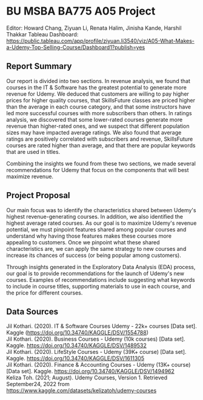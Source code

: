 # BU MSBA BA775 A05 Project

Editor: Howard Chang, Ziyuan Li, Renata Halim, Jinisha Kande, Harshil Thakkar
Tableau Dashboard: https://public.tableau.com/app/profile/ziyuan.li3540/viz/A05-What-Makes-a-Udemy-Top-Selling-Course/Dashboard1?publish=yes

## Report Summary
Our report is divided into two sections. In revenue analysis, we found that courses in the IT & Software has the greatest potential to generate more revenue for Udemy. We deduced that customers are willing to pay higher prices for higher quality courses, that SkillsFuture classes are priced higher than the average in each course category, and that some instructors have led more successful courses with more subscribers than others. In ratings analysis, we discovered that some lower-rated courses generate more revenue than higher-rated ones, and we suspect that different population sizes may have impacted average ratings. We also found that average ratings are positively correlated with subscribers and revenue, SkillsFuture courses are rated higher than average, and that there are popular keywords that are used in titles.

Combining the insights we found from these two sections, we made several recommendations for Udemy that focus on the components that will best maximize revenue.

## Project Proposal
Our main focus was to identify the characteristics shared between Udemy's highest revenue-generating courses. In addition, we also identified the highest average rated courses. As our goal is to maximize Udemy's revenue potential, we must pinpoint features shared among popular courses and understand why having those features makes these courses more appealing to customers. Once we pinpoint what these shared characteristics are, we can apply the same strategy to new courses and increase its chances of success (or being popular among customers).

Through insights generated in the Exploratory Data Analysis (EDA) process, our goal is to provide recommendations for the launch of Udemy's new courses. Examples of recommendations include suggesting what keywords to include in course titles, supporting materials to use in each course, and the price for different courses.

## Data Sources
Jil Kothari. (2020). IT & Software Courses Udemy - 22k+ courses [Data set]. Kaggle (https://doi.org/10.34740/KAGGLE/DSV/1554788)<br/>
Jil Kothari. (2020). Business Courses - Udemy (10k courses) [Data set]. Kaggle. https://doi.org/10.34740/KAGGLE/DSV/1489532<br/>
Jil Kothari. (2020). LifeStyle Courses - Udemy (39K+ course) [Data set]. Kaggle. https://doi.org/10.34740/KAGGLE/DSV/1611305<br/>
Jil Kothari. (2020). Finance & Accounting Courses - Udemy (13K+ course) [Data set]. Kaggle. https://doi.org/10.34740/KAGGLE/DSV/1494962<br/>
Keliza Toh. (2021; August). Udemy Courses, Version 1. Retrieved September24, 2022 from https://www.kaggle.com/datasets/kelizatoh/udemy-courses<br/>

